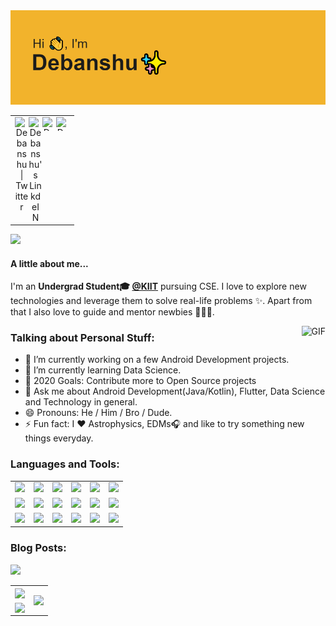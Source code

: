 <img src="https://github.com/Debanshu777/Debanshu777/blob/main/banner.png"/>
<table>
    <tr>
    <td  align="center">
        <a href="https://twitter.com/DattaDebanshu">
        <img align="left" alt="Debanshu | Twitter" width="22px" src="https://cdn.jsdelivr.net/npm/simple-icons@v3/icons/twitter.svg" />
        </a>
        <a href="https://www.linkedin.com/in/debanshu-datta-483376169/">
        <img align="left" alt="Debanshu's LinkdeIN" width="22px" src="https://cdn.jsdelivr.net/npm/simple-icons@v3/icons/linkedin.svg" />
        </a>
        <a href="https://www.instagram.com/debanshu.datta">
        <img align="left" alt="Debanshu's Instagram" width="22px" height="22px" src="https://cdn.jsdelivr.net/npm/simple-icons@v3/icons/instagram.svg" />
        </a>
        <a href="https://medium.com/@debanshudatta123">
        <img align="left" alt="Debanshu's Instagram" width="22px" height="22px" src="https://simpleicons.org/icons/medium.svg" />
        </a>
    </td>
    <tr>
</table>

<img src="https://komarev.com/ghpvc/?username=Debanshu777&style=flat-square"/>

#### A little about me...  
I'm an **Undergrad Student🎓 [@KIIT](https://kiit.ac.in/)** pursuing CSE. I love to explore new technologies and leverage them 
to solve real-life problems ✨. Apart from that I also love to guide and mentor newbies 👨🏻‍💻.


<img align="right" alt="GIF" src="https://media.giphy.com/media/26DoiqmYcxgFICb3G/giphy.gif" />

### Talking about Personal Stuff:

- 🔭 I’m currently working on a few Android Development projects.
- 🌱 I’m currently learning Data Science.
- 🥅 2020 Goals: Contribute more to Open Source projects
- 💬 Ask me about Android Development(Java/Kotlin), Flutter,
     Data Science and Technology in general.
- 😄 Pronouns: He / Him / Bro / Dude.
- ⚡ Fun fact: I ❤️ Astrophysics, EDMs🎧 and like to try something 
    new things everyday. 

### Languages and Tools:
<table border="0" width="0">
    <tr>
        <td align="center"><img src="https://img.shields.io/badge/java-%23ED8B00.svg?&style=for-the-badge&logo=java&logoColor=white"/></td>
        <td align="center"><img src="https://img.shields.io/badge/kotlin-%230095D5.svg?&style=for-the-badge&logo=kotlin&logoColor=white"/></td>
        <td align="center"><img src="https://img.shields.io/badge/dart-%230175C2.svg?&style=for-the-badge&logo=dart&logoColor=white"/></td>
        <td align="center"><img src="https://img.shields.io/badge/Flutter%20-%2302569B.svg?&style=for-the-badge&logo=Flutter&logoColor=white" /></td>
        <td align="center"><img src="https://img.shields.io/badge/material%20ui%20-%230081CB.svg?&style=for-the-badge&logo=material-ui&logoColor=white"/></td>
        <td align="center"><img src="https://img.shields.io/badge/Jupyter%20-%23F37626.svg?&style=for-the-badge&logo=Jupyter&logoColor=white" /></td>
    </tr>
    <tr>
        <td align="center"><img src="https://img.shields.io/badge/python%20-%2314354C.svg?&style=for-the-badge&logo=python&logoColor=white"/></td>
        <td align="center"><img src="https://img.shields.io/badge/numpy%20-%23013243.svg?&style=for-the-badge&logo=numpy&logoColor=white" /></td>
        <td align="center"><img src="https://img.shields.io/badge/pandas%20-%23150458.svg?&style=for-the-badge&logo=pandas&logoColor=white" /></td>
        <td align="center"><img src="https://img.shields.io/badge/go-%2300ADD8.svg?&style=for-the-badge&logo=go&logoColor=white"/></td>
        <td align="center"><img src="https://img.shields.io/badge/git%20-%23F05033.svg?&style=for-the-badge&logo=git&logoColor=white"/></td>
        <td align="center"><img src="https://img.shields.io/badge/github%20-%23121011.svg?&style=for-the-badge&logo=github&logoColor=white"/></td>
    </tr>
    <tr>
        <td align="center"><img src="https://img.shields.io/badge/sqlite-%2307405e.svg?&style=for-the-badge&logo=sqlite&logoColor=white"/></td>
        <td align="center"><img src="https://img.shields.io/badge/firebase%20-%23039BE5.svg?&style=for-the-badge&logo=firebase"/></td>
        <td align="center"><img src="https://img.shields.io/badge/markdown-%23000000.svg?&style=for-the-badge&logo=markdown&logoColor=white"/></td>
        <td align="center"><img src="https://img.shields.io/badge/c%20-%2300599C.svg?&style=for-the-badge&logo=c&logoColor=white"/></td?>
        <td align="center"><img src="https://img.shields.io/badge/c++%20-%2300599C.svg?&style=for-the-badge&logo=c%2B%2B&ogoColor=white"/></td>
        <td align="center"><img src="https://img.shields.io/badge/html5%20-%23E34F26.svg?&style=for-the-badge&logo=html5&logoColor=white"/></td>
    </tr> 
</table> 

### Blog Posts:
<!-- BLOG-POST-LIST:START -->
<a href="https://medium.com/@debanshudatta123">
<img src="https://github-readme-medium.vercel.app/?username=debanshudatta123&limit=4"/>
</a>
<!-- BLOG-POST-LIST:END -->

<table>
    <tr>
        <td>
            <img src="https://spotify-recently-played-readme.vercel.app/api?user=wex8xjk0lgc4m948k3cb68xe8&count=1&width=500" align="center"/>
        </td>
        <td rowspan=2>
            <img src="https://github-readme-stats.vercel.app/api/top-langs/?username=Debanshu777&theme=dark" align="center"/></td>
    </tr>
    <tr>
        <td><img src="https://github-readme-stats.vercel.app/api?username=Debanshu777&count_private=true&theme=dark&show_icons=true" align="center"/></td>
    </tr>
</table>
